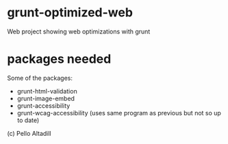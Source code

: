# grunt-optimized-web
Web project showing web optimizations with grunt

# packages needed
Some of the packages:
- grunt-html-validation
- grunt-image-embed
- grunt-accessibility
- grunt-wcag-accessibility (uses same program as previous but not so up to date)


(c) Pello Altadill